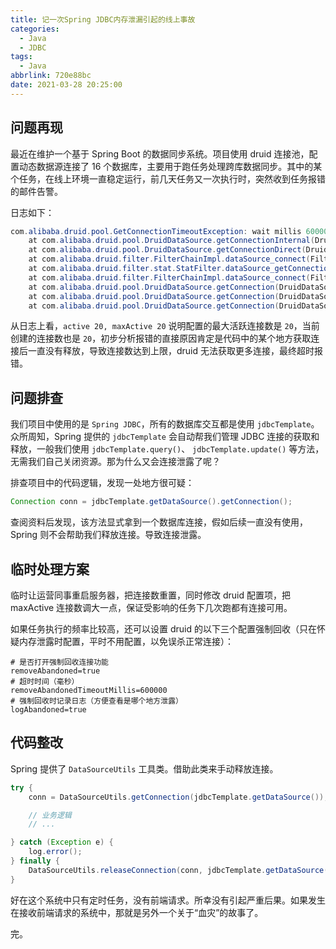 ```yaml
---
title: 记一次Spring JDBC内存泄漏引起的线上事故
categories:
  - Java
  - JDBC
tags:
  - Java
abbrlink: 720e88bc
date: 2021-03-28 20:25:00
---
```


## 问题再现

最近在维护一个基于 Spring Boot 的数据同步系统。项目使用 druid 连接池，配置动态数据源连接了 16 个数据库，主要用于跑任务处理跨库数据同步。其中的某个任务，在线上环境一直稳定运行，前几天任务又一次执行时，突然收到任务报错的邮件告警。

<!-- more -->

日志如下：

```java
com.alibaba.druid.pool.GetConnectionTimeoutException: wait millis 60000, active 20, maxActive 20, creating 0
    at com.alibaba.druid.pool.DruidDataSource.getConnectionInternal(DruidDataSource.java:1512)
    at com.alibaba.druid.pool.DruidDataSource.getConnectionDirect(DruidDataSource.java:1255)
    at com.alibaba.druid.filter.FilterChainImpl.dataSource_connect(FilterChainImpl.java:5007)
    at com.alibaba.druid.filter.stat.StatFilter.dataSource_getConnection(StatFilter.java:680)
    at com.alibaba.druid.filter.FilterChainImpl.dataSource_connect(FilterChainImpl.java:5003)
    at com.alibaba.druid.pool.DruidDataSource.getConnection(DruidDataSource.java:1233)
    at com.alibaba.druid.pool.DruidDataSource.getConnection(DruidDataSource.java:1225)
    at com.alibaba.druid.pool.DruidDataSource.getConnection(DruidDataSource.java:90)
```

从日志上看，`active 20, maxActive 20` 说明配置的最大活跃连接数是 `20`，当前创建的连接数也是 `20`，初步分析报错的直接原因肯定是代码中的某个地方获取连接后一直没有释放，导致连接数达到上限，druid 无法获取更多连接，最终超时报错。



## 问题排查

我们项目中使用的是 `Spring JDBC`，所有的数据库交互都是使用 `jdbcTemplate`。众所周知，Spring 提供的 `jdbcTemplate` 会自动帮我们管理 JDBC 连接的获取和释放，一般我们使用 `jdbcTemplate.query()`、 `jdbcTemplate.update()` 等方法，无需我们自己关闭资源。那为什么又会连接泄露了呢？

排查项目中的代码逻辑，发现一处地方很可疑：

```java
Connection conn = jdbcTemplate.getDataSource().getConnection();
```

查阅资料后发现，该方法显式拿到一个数据库连接，假如后续一直没有使用，Spring 则不会帮助我们释放连接。导致连接泄露。

## 临时处理方案

临时让运营同事重启服务器，把连接数重置，同时修改 druid 配置项，把 maxActive 连接数调大一点，保证受影响的任务下几次跑都有连接可用。

如果任务执行的频率比较高，还可以设置 druid 的以下三个配置强制回收（只在怀疑内存泄露时配置，平时不用配置，以免误杀正常连接）：

```
# 是否打开强制回收连接功能
removeAbandoned=true
# 超时时间（毫秒）
removeAbandonedTimeoutMillis=600000
# 强制回收时记录日志（方便查看是哪个地方泄露）
logAbandoned=true
```

## 代码整改

Spring 提供了 `DataSourceUtils` 工具类。借助此类来手动释放连接。

```java
try {
    conn = DataSourceUtils.getConnection(jdbcTemplate.getDataSource());

    // 业务逻辑
    // ...

} catch (Exception e) {
    log.error();
} finally {
    DataSourceUtils.releaseConnection(conn, jdbcTemplate.getDataSource());
}
```


好在这个系统中只有定时任务，没有前端请求。所幸没有引起严重后果。如果发生在接收前端请求的系统中，那就是另外一个关于“血灾”的故事了。

完。